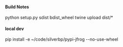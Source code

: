 #### Build Notes

python setup.py sdist bdist_wheel
twine upload dist/*

#### local dev

pip install -e ~/code/silverbp/pypi-jfrog --no-use-wheel